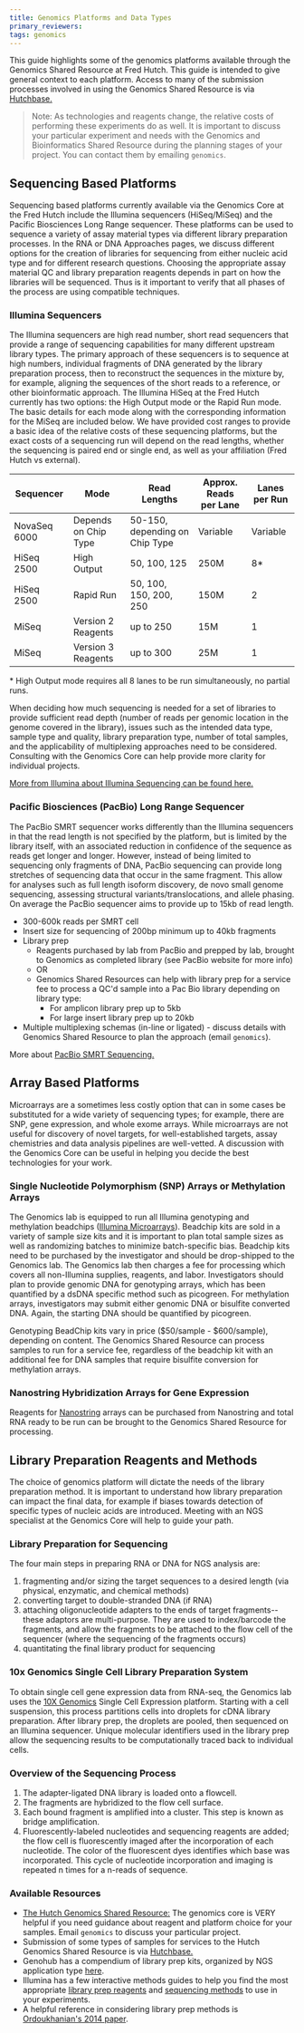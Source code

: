 ```yaml
---
title: Genomics Platforms and Data Types
primary_reviewers:
tags: genomics
---
```


This guide highlights some of the genomics platforms available through the Genomics Shared Resource at Fred Hutch.  This guide is intended to give general context to each platform.  Access to many of the submission processes involved in using the Genomics Shared Resource is via [Hutchbase.](https://hutchbase.fhcrc.org/base2/)

> Note:  As technologies and reagents change, the relative costs of performing these experiments do as well.  It is important to discuss your particular experiment and needs with the Genomics and Bioinformatics Shared Resource during the planning stages of your project.  You can contact them by emailing `genomics`.  

## Sequencing Based Platforms
Sequencing based platforms currently available via the Genomics Core at the Fred Hutch include the Illumina sequencers (HiSeq/MiSeq) and the Pacific Biosciences Long Range sequencer.  These platforms can be used to sequence a variety of assay material types via different library preparation processes. In the RNA or DNA Approaches pages, we discuss different options for the creation of libraries for sequencing from either nucleic acid type and for different research questions.  Choosing the appropriate assay material QC and library preparation reagents depends in part on how the libraries will be sequenced.  Thus is it important to verify that all phases of the process are using compatible techniques.  

### Illumina Sequencers
The Illumina sequencers are high read number, short read sequencers that provide a range of sequencing capabilities for many different upstream library types. The primary approach of these sequencers is to sequence at high numbers, individual fragments of DNA generated by the library preparation process, then to reconstruct the sequences in the mixture by, for example, aligning the sequences of the short reads to a reference, or other bioinformatic approach. The Illumina HiSeq at the Fred Hutch currently has two options:  the High Output mode or the Rapid Run mode.  The basic details for each mode along with the corresponding information for the MiSeq are included below.  We have provided cost ranges to provide a basic idea of the relative costs of these sequencing platforms, but the exact costs of a sequencing run will depend on the read lengths, whether the sequencing is paired end or single end, as well as your affiliation (Fred Hutch vs external).



Sequencer | Mode | Read Lengths | Approx. Reads per Lane | Lanes per Run
--- | --- | --- | --- | ---
NovaSeq 6000 | Depends on Chip Type | 50-150, depending on Chip Type | Variable | Variable
HiSeq 2500 | High Output | 50, 100, 125 | 250M | 8\*
HiSeq 2500 | Rapid Run | 50, 100, 150, 200, 250 | 150M | 2
MiSeq | Version 2 Reagents | up to 250 | 15M | 1
MiSeq | Version 3 Reagents | up to 300 | 25M | 1

\* High Output mode requires all 8 lanes to be run simultaneously, no partial runs.


When deciding how much sequencing is needed for a set of libraries to provide sufficient read depth (number of reads per genomic location in the genome covered in the library), issues such as the intended data type, sample type and quality, library preparation type, number of total samples, and the applicability of multiplexing approaches need to be considered.  Consulting with the Genomics Core can help provide more clarity for individual projects.  

[More from Illumina about Illumina Sequencing can be found here.](https://www.illumina.com/techniques/sequencing.html)

### Pacific Biosciences (PacBio) Long Range Sequencer
The PacBio SMRT sequencer works differently than the Illumina sequencers in that the read length is not specified by the platform, but is limited by the library itself, with an associated reduction in confidence of the sequence as reads get longer and longer.  However, instead of being limited to sequencing only fragments of DNA, PacBio sequencing can provide long stretches of sequencing data that occur in the same fragment.  This allow for analyses such as full length isoform discovery, de novo small genome sequencing, assessing structural variants/translocations, and allele phasing.  On average the PacBio sequencer aims to provide up to 15kb of read length.  

- 300-600k reads per SMRT cell
- Insert size for sequencing of 200bp minimum up to 40kb fragments
- Library prep
  - Reagents purchased by lab from PacBio and prepped by lab, brought to Genomics as completed library (see PacBio website for more info)
  - OR
  - Genomics Shared Resources can help with library prep for a service fee to process a QC'd sample into a Pac Bio library depending on library type:
    - For amplicon library prep up to 5kb
    - For large insert library prep up to 20kb
- Multiple multiplexing schemas (in-line or ligated) - discuss details with Genomics Shared Resource to plan the approach (email `genomics`).  

More about [PacBio SMRT Sequencing.](http://www.pacb.com/smrt-science/smrt-sequencing/)


## Array Based Platforms
 Microarrays are a sometimes less costly option that can in some cases be substituted for a wide variety of sequencing types; for example, there are SNP, gene expression, and whole exome arrays. While microarrays are not useful for discovery of novel targets, for well-established targets, assay chemistries and data analysis pipelines are well-vetted.  A discussion with the Genomics Core can be useful in helping you decide the best technologies for your work.

### Single Nucleotide Polymorphism (SNP) Arrays or Methylation Arrays
The Genomics lab is equipped to run all Illumina genotyping and methylation beadchips ([Illumina Microarrays](https://www.illumina.com/techniques/microarrays.html)).  Beadchip kits are sold in a variety of sample size kits and it is important to plan total sample sizes as well as randomizing batches to minimize batch-specific bias. Beadchip kits need to be purchased by the investigator and should be drop-shipped to the Genomics lab.  The Genomics lab then charges a fee for processing which covers all non-Illumina supplies, reagents, and labor.  Investigators should plan to provide genomic DNA for genotyping arrays, which has been quantified by a dsDNA specific method such as picogreen.  For methylation arrays, investigators may submit either genomic DNA or bisulfite converted DNA.  Again, the starting DNA should be quantified by picogreen.  

Genotyping BeadChip kits vary in price ($50/sample - $600/sample), depending on content.  The Genomics Shared Resource can process samples to run for a service fee, regardless of the beadchip kit with an additional fee for DNA samples that require bisulfite conversion for methylation arrays.


### Nanostring Hybridization Arrays for Gene Expression
Reagents for [Nanostring](https://www.nanostring.com) arrays can be purchased from Nanostring and total RNA ready to be run can be brought to the Genomics Shared Resource for processing.  


## Library Preparation Reagents and Methods
The choice of genomics platform will dictate the needs of the library preparation method.  It is important to understand how library preparation can impact the final data, for example if biases towards detection of specific types of nucleic acids are introduced.  Meeting with an NGS specialist at the Genomics Core will help to guide your path.  

### Library Preparation for Sequencing
The four main steps in preparing RNA or DNA for NGS analysis are:

1. fragmenting and/or sizing the target sequences to a desired length (via physical, enzymatic, and chemical methods)
2. converting target to double-stranded DNA (if RNA)
3. attaching oligonucleotide adapters to the ends of target fragments--these adaptors are multi-purpose. They are used to index/barcode the fragments, and allow the fragments to be attached to the flow cell of the sequencer (where the sequencing of the fragments occurs)
4. quantitating the final library product for sequencing

### 10x Genomics Single Cell Library Preparation System
To obtain single cell gene expression data from RNA-seq, the Genomics lab uses the [10X Genomics](https://www.10xgenomics.com) Single Cell Expression platform.  Starting with a cell suspension, this process partitions cells into droplets for cDNA library preparation.  After library prep, the droplets are pooled, then sequenced on an Illumina sequencer. Unique molecular identifiers used in the library prep allow the sequencing results to be computationally traced back to individual cells.


### Overview of the Sequencing Process
1. The adapter-ligated DNA library is loaded onto a flowcell.
2. The fragments are hybridized to the flow cell surface.
3. Each bound fragment is amplified into a cluster. This step is known as bridge amplification.
4. Fluorescently-labeled nucleotides and sequencing reagents are added; the flow cell is fluorescently imaged after the incorporation of each nucleotide. The color of the fluorescent dyes identifies which base was incorporated. This cycle of nucleotide incorporation and imaging is repeated n times for a n-reads of sequence.


### Available Resources
 - [The Hutch Genomics Shared Resource:](https://sharedresources.fredhutch.org/core-facilities/genomics)
The genomics core is VERY helpful if you need guidance about reagent and platform choice for your samples.  Email `genomics` to discuss your particular project.  
- Submission of some types of samples for services to the Hutch Genomics Shared Resource is via [Hutchbase.](https://hutchbase.fhcrc.org/base2/)
- Genohub has a compendium of library prep kits, organized by NGS application type [here](https://genohub.com/ngs-library-preparation-kit-guide/).
- Illumina has a few interactive methods guides to help you find the most appropriate [library prep reagents](https://www.illumina.com/techniques/sequencing/ngs-library-prep.html) and [sequencing methods](https://www.illumina.com/science/sequencing-method-explorer.html) to use in your experiments.
- A helpful reference in considering library prep methods is [Ordoukhanian's 2014 paper](https://www.ncbi.nlm.nih.gov/pmc/articles/PMC4351865/).

